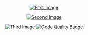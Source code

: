 <p align="center">
  <a href="https://www.psx-place.com/threads/ps2-starter-riptos-recommendations.45976/" target="_blank">
    <img src="https://github.com/user-attachments/assets/2a9b4df8-993f-4f0a-8896-074d7840b8ce" alt="First Image">
  </a>
</p>

<p align="center">
  <a href="https://www.psx-place.com/threads/ps2-starter-riptos-recommendations.45976/" target="_blank">
    <img src="https://github.com/user-attachments/assets/5ab59755-65f6-47d0-b005-d20ed0dbcb42" alt="Second Image">
  </a>
</p>

<p align="center">
  <img src="https://github.com/user-attachments/assets/3cf1127d-2c5e-4225-9258-a5f2c2421281" alt="Third Image">
  <img src="https://github-readme-stats.vercel.app/api?username=nathanneurotic" alt="Code Quality Badge">
</p>

